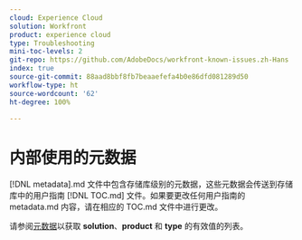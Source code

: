 ```yaml
---
cloud: Experience Cloud
solution: Workfront
product: experience cloud
type: Troubleshooting
mini-toc-levels: 2
git-repo: https://github.com/AdobeDocs/workfront-known-issues.zh-Hans
index: true
source-git-commit: 88aad8bbf8fb7beaaefefa4b0e86dfd081289d50
workflow-type: ht
source-wordcount: '62'
ht-degree: 100%

---
```



# 内部使用的元数据

[!DNL metadata].md 文件中包含存储库级别的元数据，这些元数据会传送到存储库中的用户指南 [!DNL TOC.md] 文件。如果要更改任何用户指南的 metadata.md 内容，请在相应的 TOC.md 文件中进行更改。

请参阅[元数据](https://experienceleague.adobe.com/docs/authoring-guide-exl/using/editing/user-guide-setup/metadata.html?lang=zh-Hans)以获取 **solution**、**product** 和 **type** 的有效值的列表。

